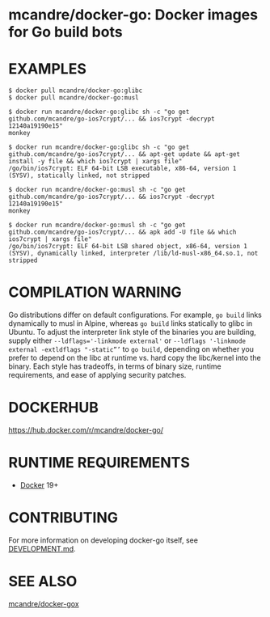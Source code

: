 # mcandre/docker-go: Docker images for Go build bots

# EXAMPLES

```console
$ docker pull mcandre/docker-go:glibc
$ docker pull mcandre/docker-go:musl

$ docker run mcandre/docker-go:glibc sh -c "go get github.com/mcandre/go-ios7crypt/... && ios7crypt -decrypt 12140a19190e15"
monkey

$ docker run mcandre/docker-go:glibc sh -c "go get github.com/mcandre/go-ios7crypt/... && apt-get update && apt-get install -y file && which ios7crypt | xargs file"
/go/bin/ios7crypt: ELF 64-bit LSB executable, x86-64, version 1 (SYSV), statically linked, not stripped

$ docker run mcandre/docker-go:musl sh -c "go get github.com/mcandre/go-ios7crypt/... && ios7crypt -decrypt 12140a19190e15"
monkey

$ docker run mcandre/docker-go:musl sh -c "go get github.com/mcandre/go-ios7crypt/... && apk add -U file && which ios7crypt | xargs file"
/go/bin/ios7crypt: ELF 64-bit LSB shared object, x86-64, version 1 (SYSV), dynamically linked, interpreter /lib/ld-musl-x86_64.so.1, not stripped
```

# COMPILATION WARNING

Go distributions differ on default configurations. For example, `go build` links dynamically to musl in Alpine, whereas `go build` links statically to glibc in Ubuntu. To adjust the interpreter link style of the binaries you are building, supply either `--ldflags='-linkmode external'` or `--ldflags '-linkmode external -extldflags "-static”’` to `go build`, depending on whether you prefer to depend on the libc at runtime vs. hard copy the libc/kernel into the binary. Each style has tradeoffs, in terms of binary size, runtime requirements, and ease of applying security patches.

# DOCKERHUB

https://hub.docker.com/r/mcandre/docker-go/

# RUNTIME REQUIREMENTS

* [Docker](https://www.docker.com) 19+

# CONTRIBUTING

For more information on developing docker-go itself, see [DEVELOPMENT.md](DEVELOPMENT.md).

# SEE ALSO

[mcandre/docker-gox](https://github.com/mcandre/docker-gox)

